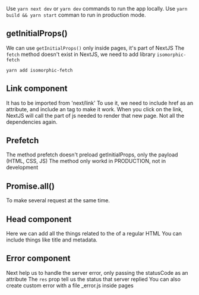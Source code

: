 Use `yarn next dev` or `yarn dev` commands to run the app locally.
Use `yarn build && yarn start` comman to run in production mode.

## getInitialProps()
We can use `getInitialProps()` only inside pages, it's part of NextJS
The `fetch` method doesn't exist in NextJS, we need to add library `isomorphic-fetch`

    yarn add isomorphic-fetch

## Link component
It has to be imported from 'next/link'
To use it, we need to include href as an attribute, and include an <a> tag to make it work.
When you click on the link, NextJS will call the part of js needed to render that new page. Not all the dependencies again.

## Prefetch
The method prefetch doesn't preload getInitialProps, only the payload (HTML, CSS, JS)
The method only workd in PRODUCTION, not in development

## Promise.all()

To make several request at the same time.

## Head component

Here we can add all the things related to the <head> of a regular HTML
You can include things like title and metadata.

## Error component

Next help us to handle the server error, only passing the statusCode as an attribute
The `res` prop tell us the status that server replied
You can also create custom error with a file _error.js inside pages
